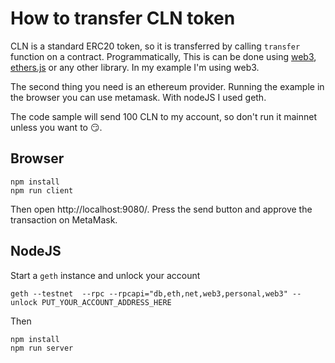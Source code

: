 # How to transfer CLN token

CLN is a standard ERC20 token, so it is transferred by calling `transfer` function on a contract. Programmatically, This is can be done using [web3](https://web3js.readthedocs.io/en/1.0/), [ethers.js](https://docs.ethers.io/ethers.js/html/) or any other library. In my example I'm using web3.

The second thing you need is an ethereum provider. Running the example in the browser you can use metamask. With nodeJS I used geth.

The code sample will send 100 CLN to my account, so don't run it mainnet unless you want to :smirk:.

## Browser

```
npm install
npm run client
```

Then open http://localhost:9080/. Press the send button and approve the transaction on MetaMask.


## NodeJS

Start a `geth` instance and unlock your account
```
geth --testnet  --rpc --rpcapi="db,eth,net,web3,personal,web3" --unlock PUT_YOUR_ACCOUNT_ADDRESS_HERE
```

Then

```
npm install
npm run server
```
